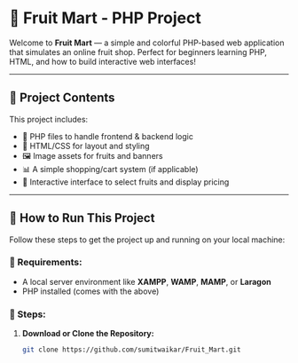 # 🍓 Fruit Mart - PHP Project

Welcome to **Fruit Mart** — a simple and colorful PHP-based web application that simulates an online fruit shop. Perfect for beginners learning PHP, HTML, and how to build interactive web interfaces!

---

## 📁 Project Contents

This project includes:

- 📝 PHP files to handle frontend & backend logic
- 🎨 HTML/CSS for layout and styling
- 🖼️ Image assets for fruits and banners
- 📊 A simple shopping/cart system (if applicable)
- 🛒 Interactive interface to select fruits and display pricing

---

## 🚀 How to Run This Project

Follow these steps to get the project up and running on your local machine:

### 📌 Requirements:
- A local server environment like **XAMPP**, **WAMP**, **MAMP**, or **Laragon**
- PHP installed (comes with the above)

### 🧰 Steps:

1. **Download or Clone the Repository:**
   ```bash
   git clone https://github.com/sumitwaikar/Fruit_Mart.git
